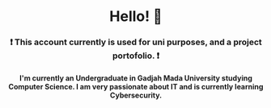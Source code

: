   <h1 align="center">Hello! 👋 </h1>

<h3 align="center">❗ This account currently is used for uni purposes, and a project portofolio. ❗
</h3>
  
<h4 align="center"> I'm currently an Undergraduate in Gadjah Mada University studying Computer Science. I am very passionate about IT and is currently learning Cybersecurity. 
</h4>


        
<!--
**bayuugm/bayuugm** is a ✨ _special_ ✨ repository because its `README.md` (this file) appears on your GitHub profile.

Here are some ideas to get you started:

- 🔭 I’m currently working on ...
- 🌱 I’m currently learning ...
- 👯 I’m looking to collaborate on ...
- 🤔 I’m looking for help with ...
- 💬 Ask me about ...
- 📫 How to reach me: ...
- 😄 Pronouns: ...
- ⚡ Fun fact: ...
-->
